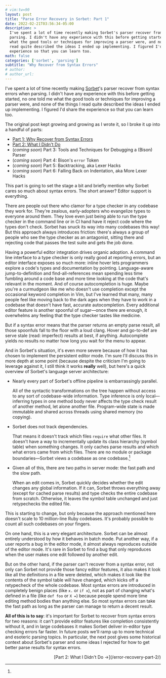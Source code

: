 ```yaml
---
# vim:tw=90
layout: post
title: "Parse Error Recovery in Sorbet: Part 1"
date: 2022-02-21T03:56:34-05:00
description: >
  I've spent a lot of time recently making Sorbet's parser recover from syntax errors when
  parsing. I didn't have any experience with this before getting started, no one told me
  what the good tools or techniques for improving a parser were, and none of the things I
  read quite described the ideas I ended up implementing. I figured I'd share the
  experience so that you can learn too.
math: false
categories: ['sorbet', 'parsing']
subtitle: "Why Recover from Syntax Errors"
# author:
# author_url:
---
```


I've spent a lot of time recently making [Sorbet]'s parser recover from syntax errors when
parsing. I didn't have any experience with this before getting started, no one told me
what the good tools or techniques for improving a parser were, and none of the things I
read quite described the ideas I ended up implementing. I figured I'd share the experience
so that you can learn too.

[Sorbet]: https://sorbet.org

<!-- more -->

The original post kept growing and growing as I wrote it, so I broke it up into a handful
of parts:

- [Part 1: Why Recover from Syntax Errors][part1]
- [Part 2: What I Didn't Do][part2]
- (*coming soon*) Part 3: Tools and Techniques for Debugging a (Bison) Parser
- (*coming soon*) Part 4: Bison's `error` Token
- (*coming soon*) Part 5: Backtracking, aka Lexer Hacks
- (*coming soon*) Part 6: Falling Back on Indentation, aka More Lexer Hacks

[part1]: /error-recovery-part-1/
[part2]: /error-recovery-part-2/
[part3]: /error-recovery-part-3/
[part4]: /error-recovery-part-4/
[part5]: /error-recovery-part-5/
[part6]: /error-recovery-part-6/

<!-- more -->

This part is going to set the stage a bit and briefly mention why Sorbet cares so much
about syntax errors. The short answer? Editor support is everything.

There are people out there who clamor for a type checker in any codebase they work for.
They're zealous, early-adopters who evangelize types to everyone around them. They love
even just being able to run the type checker in the command line or in CI hand have it
reject code where the types don't check. Sorbet has snuck its way into many codebases this
way! But this approach always introduces friction: there's always a group of people who
see the type checker as an antagonist, sitting there and rejecting code that passes the
test suite and gets the job done.

Having a powerful editor integration drives organic adoption. A command line interface to
a type checker is only really good at reporting errors, but an editor interface exposes so
much more: inline hover lets programmers explore a code's types and documentation by
pointing. Language-aware jump-to-definition and find-all-references mean spending less
time fumbling around a code base and more time looking at the code that's relevant in the
moment. And of course autocompletion is huge. Maybe you're a curmudgeon like me who
doesn't use completion except the occasional keyword completion in Vim, but I've learned
that many, many people feel like moving back to the dark ages when they have to work in a
codebase that doesn't have fast, accurate autocompletion. Every additional editor feature
is another spoonful of sugar—once there are enough, it overwhelms any feeling that the
type checker tastes like medicine.

But if a syntax error means that the parser returns an empty parse result, all those
spoonfuls fall to the floor with a loud clang. Hover and go-to-def are serve stale
(read: imperfect) results at best, if anything. Autocomplete yields no results no matter
how long you wait for the menu to appear.

And in Sorbet's situation, it's even more severe because of how it has chosen to implement
the persistent editor mode. I'm sure I'll discuss this in more depth at some point
(because despite the criticism I'm going to leverage against it, I still think it works
**really** well), but here's a quick overview of Sorbet's language server architecture:

- Nearly every part of Sorbet's offline pipeline is embarrassingly parallel.

  All of the syntactic transformations on the tree happen without access to any sort of
  codebase-wide information. Type inference is only local—inferring types in one method
  body never affects the type check result of another method, let alone another file.
  Program-wide state is made immutable and shared across threads using shared memory (no
  copying).

- Sorbet does not track dependencies.

  That means it doesn't track which files `require` what other files. It doesn't have a
  way to incrementally update its class hierarchy (symbol table) when something changes.
  It only caches parse results and which what errors came from which files. There are no
  module or package boundaries—Sorbet views a codebase as one codebase.[^packager]

- Given all of this, there are two paths in server mode: the fast path and the slow path.

  When an edit comes in, Sorbet quickly decides whether the edit changes any global
  information. If it can, Sorbet throws everything away (except for cached parse results)
  and type checks the entire codebase from scratch. Otherwise, it leaves the symbol table
  unchanged and just retypechecks the edited file.

[^packager]:
  This is starting to change, but only because the approach mentioned here doesn't scale
  to 10 million-line Ruby codebases. It's probably possible to count all such codebases on
  your fingers.

On one hand, this is a very elegant architecture. Sorbet can be almost entirely understood
by how it behaves in batch mode. Put another way, if a user reports a bug in the editor
mode, it almost always reproduces outside of the editor mode. It's rare in Sorbet to find
a bug that only reproduces when the user makes one edit followed by another edit.

But on the other hand, if the parser can't recover from a syntax error, not only can
Sorbet not provide those fancy editor features, it also makes it look like all the
definitions in a file were deleted, which makes it look like the contents of the symbol
table will have changed, which kicks off a retypecheck of the whole codebase. Most syntax
errors are introduced in completely benign places (like `x.` or `if x`), not as part of
changing what's defined in a file (like `def foo` or `X =`) because people spend more time
editing method bodies than anything else. So most syntax errors can take the fast path as
long as the parser can manage to return a decent result.

**All of this is to say**: it's important for Sorbet to recover from syntax errors for two
reasons: it can't provide editor features like completion consistently without it, and in
large codebases it makes Sorbet deliver in-editor type checking errors far faster. In
future posts we'll ramp up to more technical and esoteric parsing topics. In particular,
the next post gives some historical context about Sorbet's parser and some ideas I
rejected for how to get better parse results for syntax errors.

<p style="text-align: right;">
  [Part 2: What I Didn't Do →](/error-recovery-part-2/)
</p>
